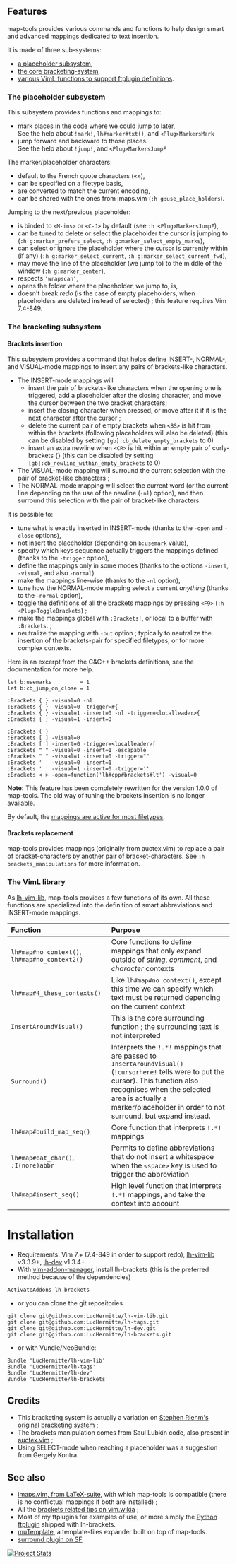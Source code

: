 ## Features

map-tools provides various commands and functions to help design smart and advanced mappings dedicated to text insertion.

It is made of three sub-systems:
  * [a placeholder subsystem](#the-placeholder-subsystem),
  * [the core bracketing-system](#the-bracketing-subsystem),
  * [various VimL functions to support ftplugin definitions](#the-viml-library).

### The placeholder subsystem

This subsystem provides functions and mappings to:
  * mark places in the code where we could jump to later,  
    See the help about `!mark!`, `lh#marker#txt()`, and `<Plug>MarkersMark`
  * jump forward and backward to those places.  
    See the help about `!jump!`, and `<Plug>MarkersJumpF`

The marker/placeholder characters:
  * default to the French quote characters («»),
  * can be specified on a filetype basis,
  * are converted to match the current encoding,
  * can be shared with the ones from imaps.vim (`:h g:use_place_holders`).

Jumping to the next/previous placeholder:
  * is binded to `<M-ins>` or `<C-J>` by default (see `:h <Plug>MarkersJumpF`),
  * can be tuned to delete or select the placeholder the cursor is jumping to (`:h g:marker_prefers_select`, `:h g:marker_select_empty_marks`),
  * can select or ignore the placeholder where the cursor is currently within (if any) (`:h g:marker_select_current`, `:h g:marker_select_current_fwd`),
  * may move the line of the placeholder (we jump to) to the middle of the window (`:h g:marker_center`),
  * respects `'wrapscan'`,
  * opens the folder where the placeholder, we jump to, is,
  * doesn't break _redo_ (is the case of empty placeholders, when placeholders
    are deleted instead of selected) ; this feature requires Vim 7.4-849.


### The bracketing subsystem

#### Brackets insertion

This subsystem provides a command that helps define INSERT-, NORMAL-, and VISUAL-mode mappings to insert any pairs of brackets-like characters.

  * The INSERT-mode mappings will
    * insert the pair of brackets-like characters when the opening one is triggered, add a placeholder after the closing character, and move the cursor between the two bracket characters;
    * insert the closing character when pressed, or move after it if it is the next character after the cursor ;
    * delete the current pair of empty brackets when `<BS>` is hit from within the brackets (following placeholders will also be deleted) (this can be disabled by setting `[gb]:cb_delete_empty_brackets` to 0)
    * insert an extra newline when `<CR>` is hit within an empty pair of curly-brackets {} (this can be disabled by setting `[gb]:cb_newline_within_empty_brackets` to 0)
  * The VISUAL-mode mapping will surround the current selection with the pair of bracket-like characters ;
  * The NORMAL-mode mapping will select the current word (or the current line depending on the use of the newline (`-nl`) option), and then surround this selection with the pair of bracket-like characters.

It is possible to:
  * tune what is exactly inserted in INSERT-mode (thanks to the `-open` and `-close` options),
  * not insert the placeholder (depending on `b:usemark` value),
  * specify which keys sequence actually triggers the mappings defined (thanks to the `-trigger` option),
  * define the mappings only in some modes (thanks to the options `-insert`, `-visual`, and also `-normal`)
  * make the mappings line-wise (thanks to the `-nl` option),
  * tune how the NORMAL-mode mapping select a current _anything_ (thanks to the `-normal` option),
  * toggle the definitions of all the brackets mappings by pressing `<F9>` (`:h <Plug>ToggleBrackets`) ;
  * make the mappings global with `:Brackets!`, or local to a buffer with `:Brackets`. ;
  * neutralize the mapping with `-but` option ; typically to neutralize the insertion of the brackets-pair for specified filetypes, or for more complex contexts.


Here is an excerpt from the C&C++ brackets definitions, see the documentation for more help.
```
let b:usemarks         = 1
let b:cb_jump_on_close = 1

:Brackets { } -visual=0 -nl
:Brackets { } -visual=0 -trigger=#{
:Brackets { } -visual=1 -insert=0 -nl -trigger=<localleader>{
:Brackets { } -visual=1 -insert=0

:Brackets ( )
:Brackets [ ] -visual=0
:Brackets [ ] -insert=0 -trigger=<localleader>[
:Brackets " " -visual=0 -insert=1 -escapable
:Brackets " " -visual=1 -insert=0 -trigger=""
:Brackets ' ' -visual=0 -insert=1
:Brackets ' ' -visual=1 -insert=0 -trigger=''
:Brackets < > -open=function('lh#cpp#brackets#lt') -visual=0
```

**Note:** This feature has been completely rewritten for the version 1.0.0 of map-tools. The old way of tuning the brackets insertion is no longer available.

By default, the [mappings are active for most filetypes](doc/default_brackets.md).

#### Brackets replacement

map-tools provides mappings (originally from auctex.vim) to replace a pair of bracket-characters by another pair of bracket-characters. See `:h brackets_manipulations` for more information.

### The VimL library

As [lh-vim-lib](http://github.com/LucHermitte/lh-vim-lib), map-tools provides a few functions of its own. All these functions are specialized into the definition of smart abbreviations and INSERT-mode mappings.

| Function                                      | Purpose                                                                                                                    |
|:----------------------------------------------|:---------------------------------------------------------------------------------------------------------------------------|
| `lh#map#no_context()`, `lh#map#no_context2()` | Core functions to define mappings that only expand outside of _string_, _comment_, and _character_ contexts                |
| `lh#map#4_these_contexts()`                   | Like `lh#map#no_context()`, except this time we can specify which text must be returned depending on the current context   |
| `InsertAroundVisual()`                        | This is the core surrounding function ; the surrounding text is not interpreted                                            |
| `Surround()`                                  | Interprets the `!.*!` mappings that are passed to `InsertAroundVisual()` (`!cursorhere!` tells were to put the cursor). This function also recognises when the selected area is actually a marker/placeholder in order to not surround, but expand instead. |
| `lh#map#build_map_seq()`                      | Core function that interprets `!.*!` mappings                                                                              |
| `lh#map#eat_char()`, `:I(nore)abbr`           | Permits to define abbreviations that do not insert a whitespace when the `<space>` key is used to trigger the abbreviation |
| `lh#map#insert_seq()`                         | High level function that interprets `!.*!` mappings, and take the context into account                                     |


# Installation
  * Requirements: Vim 7.+ (7.4-849 in order to support redo), [lh-vim-lib](http://github.com/LucHermitte/lh-vim-lib) v3.3.9+, [lh-dev](http://github.com/LucHermitte/lh-dev) v1.3.4+
  * With [vim-addon-manager](https://github.com/MarcWeber/vim-addon-manager), install lh-brackets (this is the preferred method because of the dependencies)
```vim
ActivateAddons lh-brackets
```
  * or you can clone the git repositories
```vim
git clone git@github.com:LucHermitte/lh-vim-lib.git
git clone git@github.com:LucHermitte/lh-tags.git
git clone git@github.com:LucHermitte/lh-dev.git
git clone git@github.com:LucHermitte/lh-brackets.git
```
  * or with Vundle/NeoBundle:
```vim
Bundle 'LucHermitte/lh-vim-lib'
Bundle 'LucHermitte/lh-tags'
Bundle 'LucHermitte/lh-dev'
Bundle 'LucHermitte/lh-brackets'
```


## Credits
  * This bracketing system is actually a variation on [Stephen Riehm's original bracketing system](http://mywebpage.netscape.com/bbenjif/vim/Riehm/doc/) ;
  * The brackets manipulation comes from Saul Lubkin code, also present in [auctex.vim](http://www.vim.org/scripts/script.php?script_id=162) ;
  * Using SELECT-mode when reaching a placeholder was a suggestion from Gergely Kontra.

## See also
  * [imaps.vim, from LaTeX-suite](http://www.vim.org/scripts/script.php?script_id=475), with which map-tools is compatible (there is no conflictual mappings if both are installed) ;
  * All the [brackets related tips on vim.wikia](http://vim.wikia.com/wiki/Category:Brackets) ;
  * Most of my ftplugins for examples of use, or more simply the [Python ftplugin](ftplugin/python/python_snippets.vim) shipped with lh-brackets.
  * [muTemplate](http://github.com/LucHermitte/mu-template), a template-files expander built on top of map-tools.
  * [surround plugin on SF](http://www.vim.org/scripts/script.php?script_id=1697)

[![Project Stats](https://www.openhub.net/p/21020/widgets/project_thin_badge.gif)](https://www.openhub.net/p/21020)
